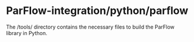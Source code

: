 # ParFlow-integration/python/parflow

The /tools/ directory contains the necessary files to build the ParFlow library in Python.
